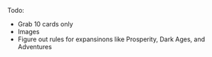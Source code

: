 Todo:
* Grab 10 cards only
* Images
* Figure out rules for expansinons like Prosperity, Dark Ages, and Adventures